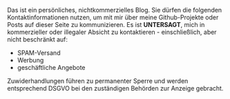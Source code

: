 Das ist ein persönliches, nichtkommerzielles Blog. Sie dürfen die folgenden Kontaktinformationen nutzen, um mit mir über meine Github-Projekte oder Posts auf dieser Seite zu kommunizieren. Es ist **UNTERSAGT**, mich in kommerzieller oder illegaler Absicht zu kontaktieren - einschließlich, aber nicht beschränkt auf:
- SPAM-Versand
- Werbung
- geschäftliche Angebote

Zuwiderhandlungen führen zu permanenter Sperre und werden entsprechend DSGVO bei den zuständigen Behörden zur Anzeige gebracht.
